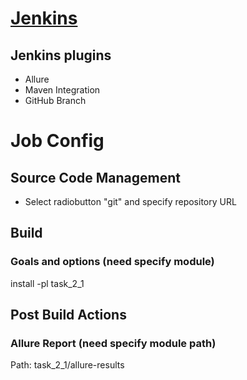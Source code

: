 # [Jenkins](https://www.jenkins.io/doc/book/installing/linux/)


## Jenkins plugins
- Allure
- Maven Integration
- GitHub Branch

# Job Config
## Source Code Management
 - Select radiobutton "git" and specify repository URL

## Build
### Goals and options (need specify module)
install -pl task_2_1 

## Post Build Actions
### Allure Report (need specify module path)
Path: task_2_1/allure-results

